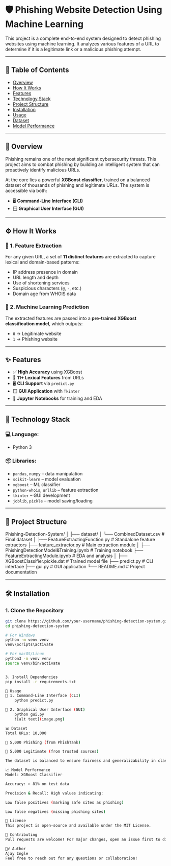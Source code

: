 # 🛡️ Phishing Website Detection Using Machine Learning

This project is a complete end-to-end system designed to detect phishing websites using machine learning. It analyzes various features of a URL to determine if it is a legitimate link or a malicious phishing attempt.

---

## 📑 Table of Contents

- [Overview](#-overview)
- [How It Works](#-how-it-works)
- [Features](#-features)
- [Technology Stack](#-technology-stack)
- [Project Structure](#-project-structure)
- [Installation](#-installation)
- [Usage](#-usage)
- [Dataset](#-dataset)
- [Model Performance](#-model-performance)

---

## 🧠 Overview

Phishing remains one of the most significant cybersecurity threats. This project aims to combat phishing by building an intelligent system that can proactively identify malicious URLs.

At the core lies a powerful **XGBoost classifier**, trained on a balanced dataset of thousands of phishing and legitimate URLs. The system is accessible via both:

- 🖥️ **Command-Line Interface (CLI)**
- 🪟 **Graphical User Interface (GUI)**

---

## ⚙️ How It Works

### 🧪 1. Feature Extraction

For any given URL, a set of **11 distinct features** are extracted to capture lexical and domain-based patterns:

- IP address presence in domain
- URL length and depth
- Use of shortening services
- Suspicious characters (`@`, `-`, etc.)
- Domain age from WHOIS data

### 🤖 2. Machine Learning Prediction

The extracted features are passed into a **pre-trained XGBoost classification model**, which outputs:

- `0` → Legitimate website
- `1` → Phishing website

---

## ✨ Features

- ✅ **High Accuracy** using XGBoost
- 🧠 **11+ Lexical Features** from URLs
- 🖥️ **CLI Support** via `predict.py`
- 🪟 **GUI Application** with `Tkinter`
- 📓 **Jupyter Notebooks** for training and EDA

---

## 🧰 Technology Stack

### 💻 Language:
- Python 3

### 📦 Libraries:
- `pandas`, `numpy` – data manipulation
- `scikit-learn` – model evaluation
- `xgboost` – ML classifier
- `python-whois`, `urllib` – feature extraction
- `tkinter` – GUI development
- `joblib`, `pickle` – model saving/loading

---

## 📁 Project Structure

Phishing-Detection-System/
│
├── dataset/
│ └── CombinedDataset.csv # Final dataset
│
├── FeatureExtractingFunction.py # Standalone feature extractors
├── feature_extractor.py # Main extraction module
│
├── PhishingDetectionModel&Training.ipynb # Training notebook
├── FeatureExtractingModule.ipynb # EDA and analysis
│
├── XGBoostClassifier.pickle.dat # Trained model file
├── predict.py # CLI interface
├── gui.py # GUI application
└── README.md # Project documentation


---

## 🛠️ Installation

### 1. Clone the Repository

```bash
git clone https://github.com/your-username/phishing-detection-system.git
cd phishing-detection-system

# For Windows
python -m venv venv
venv\Scripts\activate

# For macOS/Linux
python3 -m venv venv
source venv/bin/activate


3. Install Dependencies
pip install -r requirements.txt

🚀 Usage
🔹 1. Command-Line Interface (CLI)
    python predict.py

🔹 2. Graphical User Interface (GUI)
    python gui.py
    ![alt text](image.png)

📊 Dataset
Total URLs: 10,000

🔐 5,000 Phishing (from PhishTank)

🔗 5,000 Legitimate (from trusted sources)

The dataset is balanced to ensure fairness and generalizability in classification.

📈 Model Performance
Model: XGBoost Classifier

Accuracy: > 81% on test data

Precision & Recall: High values indicating:

Low false positives (marking safe sites as phishing)

Low false negatives (missing phishing sites)

🧾 License
This project is open-source and available under the MIT License.

🤝 Contributing
Pull requests are welcome! For major changes, open an issue first to discuss what you’d like to change.

🙋‍♂️ Author
Ajay Ingle
Feel free to reach out for any questions or collaboration!


